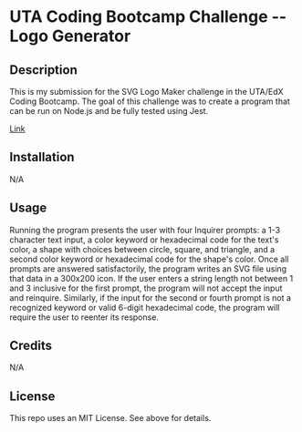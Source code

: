 # UTA Coding Bootcamp Challenge  -- Logo Generator

## Description

This is my submission for the SVG Logo Maker challenge in the UTA/EdX Coding Bootcamp. The goal of this challenge was to create a program that can be run on Node.js and be fully tested using Jest.

<a href="https://njmeister.github.io/Challenge6-WeatherDashboard/">Link</a>



## Installation

N/A



## Usage

Running the program presents the user with four Inquirer prompts: a 1-3 character text input, a color keyword or hexadecimal code for the text's color, a shape with choices between circle, square, and triangle, and a second color keyword or hexadecimal code for the shape's color. Once all prompts are answered satisfactorily, the program writes an SVG file using that data in a 300x200 icon. If the user enters a string length not between 1 and 3 inclusive for the first prompt, the program will not accept the input and reinquire. Similarly, if the input for the second or fourth prompt is not a recognized keyword or valid 6-digit hexadecimal code, the program will require the user to reenter its response.

## Credits

N/A

## License

This repo uses an MIT License. See above for details.
